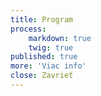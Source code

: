 ```yaml
---
title: Program
process:
    markdown: true
    twig: true
published: true
more: 'Viac info'
close: Zavrieť
---
```



